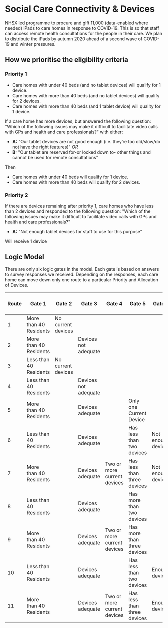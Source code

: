 # Social Care Connectivity & Devices
NHSX led programme to procure and gift 11,000 (data-enabled where needed) iPads to care homes in response to COVID-19. This is so that staff can access remote health consultations for the people in their care. We plan to distribute the iPads by autumn 2020 ahead of a second wave of COVID-19 and winter pressures.

## How we prioritise the eligibility criteria

### Priority 1

- Care homes with under 40 beds (and no tablet devices) will qualify for 1 device. 
- Care homes with more than 40 beds (and no tablet devices) will qualify for 2 devices. 
- Care homes with more than 40 beds (and 1 tablet device) will quality for 1 device.

If a care home has more devices, but answered the following question: "Which of the following issues may make it difficult to facilitate video calls with GPs and health and care professionals?" with either:
- **A:** "Our tablet devices are not good enough (i.e. they’re too old/slow/do not have the right features)"
*OR*
- **B:** "Our tablet are reserved for-or locked down to- other things and cannot be used for remote consultations"

Then
- Care homes with under 40 beds will qualify for 1 device. 
- Care homes with more than 40 beds will qualify for 2 devices. 

### Priority 2

If there are devices remaining after priority 1, care homes who have less than 2 devices and responded to the following question: "Which of the following issues may make it difficult to facilitate video calls with GPs and health and care professionals?"
- **A:** "Not enough tablet devices for staff to use for this purpose"

Will receive 1 device

## Logic Model

There are only six logic gates in the model. Each gate is based on answers to survey responses we received.
Depending on the responses, each care home can move down only one route to a particular Priority and Allocation of Devices.

|Route|Gate 1|Gate 2|Gate 3|Gate 4|Gate 5|Gate 6|Priority|Number of iPads|
|-|-|-|-|-|-|-|-|-:|
|1|More than 40 Residents|No current devices| | | |	|Priority One|2|
|2|More than 40 Residents| |Devices not adequate| | | |Priority One	|2|
|3|Less than 40 Residents|No current devices| | | |	|Priority One	|1|
|4|Less than 40 Residents|	|Devices not adequate | | |	|Priority One|1|
|5|More than 40 Residents| |Devices adequate|	|Only one Current Device| |Priority One|1|
|6|Less than 40 Residents| |Devices adequate|	|Has less than two devices|Not enough devices|Priority Two|1|
|7|More than 40 Residents| |Devices adequate|	Two or more current devices|Has less than three devices	|Not enough devices	|Priority Two|1|
|8|Less than 40 Residents| |Devices adequate| |Has more than two devices| |Ineligible|0|
|9|More than 40 Residents| |Devices adequate|Two or more current devices|Has more than three devices| |Ineligible	|0|
|10|Less than 40 Residents| |Devices adequate| |Has less than two devices|Enough devices	|Ineligible	|0|
|11|More than 40 Residents||Devices adequate|Two or more current devices|Has less than three devices|Enough devices|Ineligible|0|
